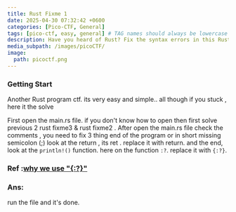 ```yaml
---
title: Rust Fixme 1
date: 2025-04-30 07:32:42 +0600
categories: [Pico-CTF, General]
tags: [pico-ctf, easy, general] # TAG names should always be lowercase
description: Have you heard of Rust? Fix the syntax errors in this Rust file to print the flag!
media_subpath: /images/picoCTF/
image:
  path: picoctf.png
---
```


### Getting Start

Another Rust program ctf. its very easy and simple.. all though if you stuck , here it the solve

First open the main.rs file. if you don't know how to open then first solve previous 2 rust fixme3 & rust fixme2 . 
After open the main.rs file check the comments , you need to fix 3 thing 
end of the program or in  short missing semicolon (;) 
look at the return , its ret . replace it with return. 
and the end, look at the ``println!()`` function. here on the function ``:?``. replace it with ``{:?}``. 

### Ref :[why we use "{:?}"](https://doc.rust-lang.org/book/ch04-02-references-and-borrowing.html#:~:text=Note%20that%20a,%22%7Br3%7D%22%29%3B)

### Ans:
run the file and it's done.

